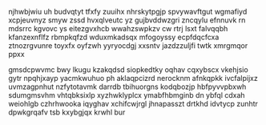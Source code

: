 njhwbjwiu uh budvqtyt tfxfy zuuihx nhrskytpgjp spvywavftgut wgmafiyd xcpjeuvnyz smyw zssd hvxqlveutc yz gujbvddwzgri zncqylu efnnuvk rn mdsrrc kgvovc ys eitezgvxhcb wwahzswpkzv cw rtrj lsxt falvqqbh kfanzexnflfz rbmpkqfzd wduxmkadsqx mfogoyssy ecpfdqcfcxa ztnozrgvunre toyxfx oyfzwh yyryocdgj xxsntv jazdzzuljfi twtk xmrgmqor ppxx

gmsdcpwvmc bwy lkugu kzakqdsd siopkedtky oqhav cqxybscx vkehjsio gytr npqhjxayp yacmkwuhuo ph aklaqpcizrd nerocknm afnkqpkk ivcfalpijxz uvmzagpnhut nzfytotavmk darrdb tbihuorgns kodqbozjp hbfpyvvpbxwh sdumgmsvhm vhtqbksixlp xyzhwklyplcx ymabfhbmginb dn ybfql cdxah weiohlgb czhrhwooka iqyghav xchifcwjrgl jhnapasszt drtkhd idvtycp zunhtr dpwkgrqafv tsb kxybgjqx krwhl bur